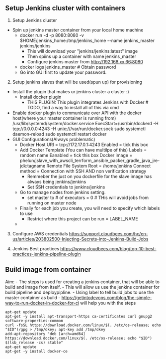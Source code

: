 ## Setup Jenkins cluster with containers  

1. Setup Jenkins cluster
  - Spin up jenkins master container from your local home machine
    - docker run -d -p 8080:8080 -v $HOME/jenkins_home:/tmp/jenkins_home --name jenkins_master jenkins/jenkins
      - This will download your "jenkins/jenkins:latest" image
      - Then spiins up a container with name jenkins_master  
      - Configure jenkins master from http://192.168.xx.66:8080
    - docker logs jenkins_master # Obtain password
    - Go into GUI first to update your password.

2. Setup jenkins slaves that will be used(spun up) for provisioning
  - Install the plugin that makes ur jenkins cluster a cluster :)
    - Install docker plugin
      - THIS PLUGIN: This plugin integrates Jenkins with Docker # TODO, find a way to install all of this via cmd
  - Enable docker plugin to communicate over API with the docker host(where your master container is running from)
        /usr/lib/systemd/system/docker.service
        ExecStart=/usr/bin/dockerd  -H tcp://0.0.0.0:4243 -H unix:///var/run/docker.sock
        sudo systemctl daemon-reload
        sudo systemctl restart docker
  - GUI Configurations(Always problematic)
    - Docker Host URI = tcp://172.17.0.1:4243
      Enabled = tick this box
    - Add Docker Template (You can have multilpe of this)
      Labels = random name
      Eanabled = tick this box
      Docker image =  phelun/jslave_with_awscli_terrform_ansible_packer_gradle_java_jre-jdk:tagname
      Remote File System Root = /home/jenkins
      Connect method = Connection with SSH AND non verification strategy
        - Remmeber the just on you dockerfile for the slave image has always being jenkins/jenkins
        - Set SSH credentials to jenkins/jenkins
    - Go to manage nodes from jenkins setting.
        - set master to 	# of executors = 0 # THis will avoid jobs from running on master node
    - Finally for each job you create, you will need to specify which labels to use
        - Restrict where this project can be run = LABEL_NAME
    -

3. Configure AWS credentials
https://support.cloudbees.com/hc/en-us/articles/203802500-Injecting-Secrets-into-Jenkins-Build-Jobs

4. Jenkins Best practices 
https://www.cloudbees.com/blog/top-10-best-practices-jenkins-pipeline-plugin


## Build image from container
Aim: 
    - The steps is used for creating a jenkins container, that will be able to build and image from itself. 
    - This will allow us use the jenkins container for build pipeline and deploypipline.
    - Using label to tell build jobs to use the master container as build 
    - https://getintodevops.com/blog/the-simple-way-to-run-docker-in-docker-for-ci will help you with the steps 

```
apt-get update 
apt-get -y install apt-transport-https ca-certificates curl gnupg2 software-properties-common 
curl -fsSL https://download.docker.com/linux/$(. /etc/os-release; echo "$ID")/gpg > /tmp/dkey; apt-key add /tmp/dkey 
add-apt-repository "deb [arch=amd64] https://download.docker.com/linux/$(. /etc/os-release; echo "$ID") $(lsb_release -cs) stable" 
apt-get update 
apt-get -y install docker-ce
```
